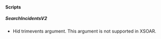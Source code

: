 
#### Scripts
##### SearchIncidentsV2
- Hid trimevents argument. This argument is not supported in XSOAR.
